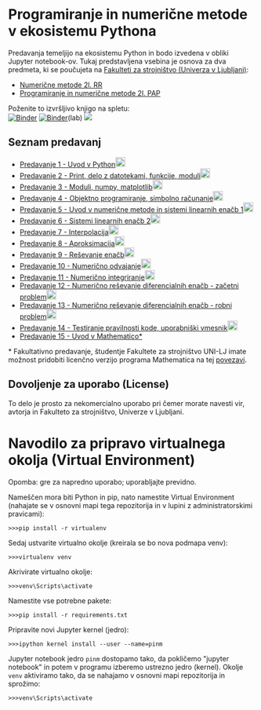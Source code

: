 # Programiranje in numerične metode v ekosistemu Pythona

Predavanja temeljijo na ekosistemu Python in bodo izvedena v obliki Jupyter notebook-ov. 
Tukaj predstavljena vsebina je osnova za dva predmeta, ki se poučujeta na [Fakulteti za strojništvo (Univerza v Ljubljani)](www.fs.uni-lj.si):

* [Numerične metode 2l. RR](http://www.ladisk.si/?what=incfl&flnm=NM.php)
* [Programiranje in numerične metode 2l. PAP](http://www.ladisk.si/?what=incfl&flnm=PiNM.php)

Poženite to izvršljivo knjigo na spletu: <br>
[![Binder](https://mybinder.org/badge.svg)](https://mybinder.org/v2/gh/jankoslavic/pypinm/master) 
[![Binder](https://mybinder.org/badge.svg)](https://mybinder.org/v2/gh/jankoslavic/pypinm/master?urlpath=lab)(lab) 
<a href="https://notebooks.azure.com/import/gh/jankoslavic/pypinm"><img src="https://notebooks.azure.com/launch.png" /></a>


## Seznam predavanj

* [Predavanje 1 - Uvod v Python](./Predavanje%2001%20-%20Uvod%20v%20Python.ipynb)[<img src="./fig/colab.png" height="20">](http://colab.research.google.com/github/jankoslavic/pypinm/blob/master/Predavanje%2001%20-%20Uvod%20v%20Python.ipynb)
* [Predavanje 2 - Print, delo z datotekami, funkcije, moduli](./Predavanje%2002%20-%20Print,%20delo%20z%20datotekami,%20funkcije,%20moduli.ipynb)[<img src="./fig/colab.png" height="20">](http://colab.research.google.com/github/jankoslavic/pypinm/blob/master/Predavanje%2002%20-%20Print,%20delo%20z%20datotekami,%20funkcije,%20moduli.ipynb)
* [Predavanje 3 - Moduli, numpy, matplotlib](./Predavanje%2003%20-%20Moduli,%20numpy,%20matplotlib.ipynb)[<img src="./fig/colab.png" height="20">](http://colab.research.google.com/github/jankoslavic/pypinm/blob/master/Predavanje%2003%20-%20Moduli,%20numpy,%20matplotlib.ipynb)
* [Predavanje 4 - Objektno programiranje, simbolno računanje](./Predavanje%2004%20-%20Objektno%20programiranje,%20simbolno%20računanje.ipynb)[<img src="./fig/colab.png" height="20">](http://colab.research.google.com/github/jankoslavic/pypinm/blob/master/Predavanje%2004%20-%20Objektno%20programiranje,%20simbolno%20računanje.ipynb)
* [Predavanje 5 - Uvod v numerične metode in sistemi linearnih enačb 1](./Predavanje%2005%20-%20Uvod%20v%20numerične%20metode%20in%20sistemi%20linearnih%20enačb%201.ipynb)[<img src="./fig/colab.png" height="20">](http://colab.research.google.com/github/jankoslavic/pypinm/blob/master/Predavanje%2005%20-%20Uvod%20v%20numerične%20metode%20in%20sistemi%20linearnih%20enačb%201.ipynb)
* [Predavanje 6 - Sistemi linearnih enačb 2](./Predavanje%2006%20-%20Sistemi%20linearnih%20enačb%202.ipynb)[<img src="./fig/colab.png" height="20">](http://colab.research.google.com/github/jankoslavic/pypinm/blob/master/Predavanje%2006%20-%20Sistemi%20linearnih%20enačb%202.ipynb)
* [Predavanje 7 - Interpolacija](./Predavanje%2007%20-%20Interpolacija.ipynb)[<img src="./fig/colab.png" height="20">](http://colab.research.google.com/github/jankoslavic/pypinm/blob/master/Predavanje%2007%20-%20Interpolacija.ipynb)
* [Predavanje 8 - Aproksimacija](./Predavanje%2008%20-%20Aproksimacija.ipynb)[<img src="./fig/colab.png" height="20">](http://colab.research.google.com/github/jankoslavic/pypinm/blob/master/Predavanje%2008%20-%20Aproksimacija.ipynb)
* [Predavanje 9 - Reševanje enačb](./Predavanje%2009%20-%20Reševanje%20enačb.ipynb)[<img src="./fig/colab.png" height="20">](http://colab.research.google.com/github/jankoslavic/pypinm/blob/master/Predavanje%2009%20-%20Reševanje%20enačb.ipynb)
* [Predavanje 10 - Numerično odvajanje](./Predavanje%2010%20-%20Numerično%20odvajanje.ipynb)[<img src="./fig/colab.png" height="20">](http://colab.research.google.com/github/jankoslavic/pypinm/blob/master/Predavanje%2010%20-%20Numerično%20odvajanje.ipynb)
* [Predavanje 11 - Numerično integriranje](./Predavanje%2011%20-%20Numerično%20integriranje.ipynb)[<img src="./fig/colab.png" height="20">](http://colab.research.google.com/github/jankoslavic/pypinm/blob/master/Predavanje%2011%20-%20Numerično%20integriranje.ipynb)
* [Predavanje 12 - Numerično reševanje diferencialnih enačb - začetni problem](./Predavanje%2012%20-%20Numerično%20reševanje%20diferencialnih%20enačb%20-%20začetni%20problem.ipynb)[<img src="./fig/colab.png" height="20">](http://colab.research.google.com/github/jankoslavic/pypinm/blob/master/Predavanje%2012%20-%20Numerično%20reševanje%20diferencialnih%20enačb%20-%20začetni%20problem.ipynb)
* [Predavanje 13 - Numerično reševanje diferencialnih enačb - robni problem](./Predavanje%2013%20-%20Numerično%20reševanje%20diferencialnih%20enačb%20-%20robni%20problem.ipynb)[<img src="./fig/colab.png" height="20">](http://colab.research.google.com/github/jankoslavic/pypinm/blob/master/Predavanje%2013%20-%20Numerično%20reševanje%20diferencialnih%20enačb%20-%20robni%20problem.ipynb)
* [Predavanje 14 - Testiranje pravilnosti kode, uporabniški vmesnik](./Predavanje%2014%20-%20Testiranje%20pravilnosti%20kode,%20uporabniški%20vmesnik.ipynb)[<img src="./fig/colab.png" height="20">](http://colab.research.google.com/github/jankoslavic/pypinm/blob/master/Predavanje%2014%20-%20Testiranje%20pravilnosti%20kode,%20uporabniški%20vmesnik.ipynb)
* [Predavanje 15 - Uvod v Mathematico*](./Uvod%20v%20Mathematico.nb)

\* Fakultativno predavanje, študentje Fakultete za strojništvo UNI-LJ imate možnost pridobiti licenčno verzijo programa Mathematica na tej [povezavi](http://www.fs.uni-lj.si/studijska_dejavnost/it_podpora/programska_oprema_za_studente/2015071415154271/Registracija%20Mathematica/).

## Dovoljenje za uporabo (License)
To delo je prosto za nekomercialno uporabo pri čemer morate navesti vir, avtorja in Fakulteto za strojništvo, Univerze v Ljubljani.

# Navodilo za pripravo virtualnega okolja (Virtual Environment)
Opomba: gre za napredno uporabo; uporabljajte previdno.

Nameščen mora biti Python in pip, nato namestite Virtual Environment (nahajate se v osnovni mapi tega repozitorija in v lupini z administratorskimi pravicami):
```
>>>pip install -r virtualenv
```
Sedaj ustvarite virtualno okolje (kreirala se bo nova podmapa venv):
```
>>>virtualenv venv
```
Akrivirate virtualno okolje:
```
>>>venv\Scripts\activate
```
Namestite vse potrebne pakete:
```
>>>pip install -r requirements.txt
```
Pripravite novi Jupyter kernel (jedro):
```
>>>ipython kernel install --user --name=pinm
```

Jupyter notebook jedro `pinm` dostopamo tako, da pokličemo "jupyter notebook" in potem v programu izberemo ustrezno jedro (kernel).
Okolje `venv` aktiviramo tako, da se nahajamo v osnovni mapi repozitorija in sprožimo:
```
>>>venv\Scripts\activate
```